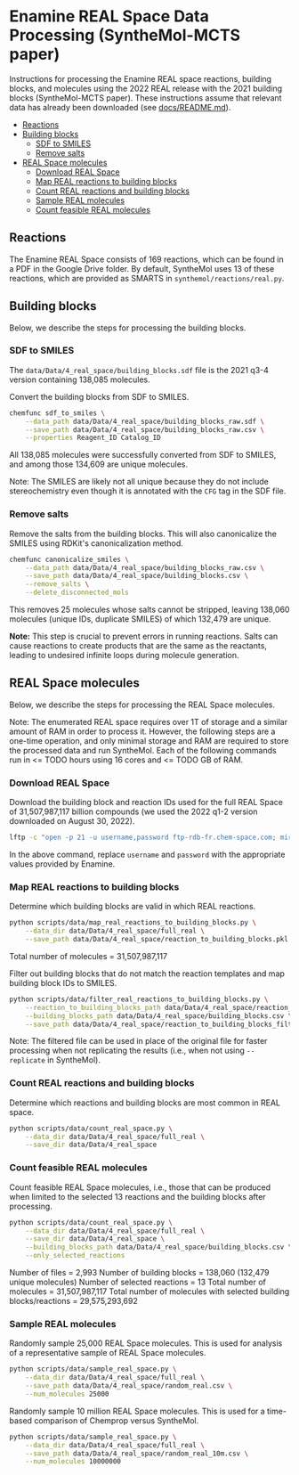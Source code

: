 # Enamine REAL Space Data Processing (SyntheMol-MCTS paper)

Instructions for processing the Enamine REAL space reactions, building blocks, and molecules using the 2022 REAL release
with the 2021 building blocks (SyntheMol-MCTS paper). These instructions assume that relevant data has already been
downloaded (see [docs/README.md](README.md)).

- [Reactions](#reactions)
- [Building blocks](#building-blocks)
    * [SDF to SMILES](#sdf-to-smiles)
    * [Remove salts](#remove-salts)
- [REAL Space molecules](#real-space-molecules)
    * [Download REAL Space](#download-real-space)
    * [Map REAL reactions to building blocks](#map-real-reactions-to-building-blocks)
    * [Count REAL reactions and building blocks](#count-real-reactions-and-building-blocks)
    * [Sample REAL molecules](#sample-real-molecules)
    * [Count feasible REAL molecules](#count-feasible-real-molecules)

## Reactions

The Enamine REAL Space consists of 169 reactions, which can be found in a PDF in the Google Drive folder. By default,
SyntheMol uses 13 of these reactions, which are provided as SMARTS in `synthemol/reactions/real.py`.

## Building blocks

Below, we describe the steps for processing the building blocks.

### SDF to SMILES

The `data/Data/4_real_space/building_blocks.sdf` file is the 2021 q3-4 version containing 138,085 molecules.

Convert the building blocks from SDF to SMILES.

```bash
chemfunc sdf_to_smiles \
    --data_path data/Data/4_real_space/building_blocks_raw.sdf \
    --save_path data/Data/4_real_space/building_blocks_raw.csv \
    --properties Reagent_ID Catalog_ID
```

All 138,085 molecules were successfully converted from SDF to SMILES, and among those 134,609 are unique molecules.

Note: The SMILES are likely not all unique because they do not include stereochemistry even though it is annotated with
the `CFG` tag in the SDF file.

### Remove salts

Remove the salts from the building blocks. This will also canonicalize the SMILES using RDKit's canonicalization method.

```bash
chemfunc canonicalize_smiles \
    --data_path data/Data/4_real_space/building_blocks_raw.csv \
    --save_path data/Data/4_real_space/building_blocks.csv \
    --remove_salts \
    --delete_disconnected_mols
```

This removes 25 molecules whose salts cannot be stripped, leaving 138,060 molecules (unique IDs, duplicate SMILES) of
which 132,479 are unique.

**Note:** This step is crucial to prevent errors in running reactions. Salts can cause reactions to create products that
are the same as the reactants, leading to undesired infinite loops during molecule generation.

## REAL Space molecules

Below, we describe the steps for processing the REAL Space molecules.

Note: The enumerated REAL space requires over 1T of storage and a similar amount of RAM in order to process it. However,
the following steps are a one-time operation, and only minimal storage and RAM are required to store the processed data
and run SyntheMol. Each of the following commands run in <= TODO hours using 16 cores and <= TODO GB of RAM.

### Download REAL Space

Download the building block and reaction IDs used for the full REAL Space of 31,507,987,117 billion compounds (we used
the 2022 q1-2 version downloaded on August 30, 2022).

```bash
lftp -c "open -p 21 -u username,password ftp-rdb-fr.chem-space.com; mirror -c --parallel=16 . data/Data/4_real_space/full_real"
```

In the above command, replace `username` and `password` with the appropriate values provided by Enamine.

### Map REAL reactions to building blocks

Determine which building blocks are valid in which REAL reactions.

```bash
python scripts/data/map_real_reactions_to_building_blocks.py \
    --data_dir data/Data/4_real_space/full_real \
    --save_path data/Data/4_real_space/reaction_to_building_blocks.pkl
```

Total number of molecules = 31,507,987,117

Filter out building blocks that do not match the reaction templates and map building block IDs to SMILES.

```bash
python scripts/data/filter_real_reactions_to_building_blocks.py \
    --reaction_to_building_blocks_path data/Data/4_real_space/reaction_to_building_blocks.pkl \
    --building_blocks_path data/Data/4_real_space/building_blocks.csv \
    --save_path data/Data/4_real_space/reaction_to_building_blocks_filtered.pkl
```

Note: The filtered file can be used in place of the original file for faster processing when not replicating the
results (i.e., when not using `--replicate` in SyntheMol).

### Count REAL reactions and building blocks

Determine which reactions and building blocks are most common in REAL space.

```bash
python scripts/data/count_real_space.py \
    --data_dir data/Data/4_real_space/full_real \
    --save_dir data/Data/4_real_space
```

### Count feasible REAL molecules

Count feasible REAL Space molecules, i.e., those that can be produced when limited to the selected 13 reactions and the
building blocks after processing.

```bash
python scripts/data/count_real_space.py \
    --data_dir data/Data/4_real_space/full_real \
    --save_dir data/Data/4_real_space \
    --building_blocks_path data/Data/4_real_space/building_blocks.csv \
    --only_selected_reactions
```

Number of files = 2,993
Number of building blocks = 138,060 (132,479 unique molecules)
Number of selected reactions = 13
Total number of molecules = 31,507,987,117
Total number of molecules with selected building blocks/reactions = 29,575,293,692

### Sample REAL molecules

Randomly sample 25,000 REAL Space molecules. This is used for analysis of a representative sample of REAL Space
molecules.

```bash
python scripts/data/sample_real_space.py \
    --data_dir data/Data/4_real_space/full_real \
    --save_path data/Data/4_real_space/random_real.csv \
    --num_molecules 25000
```

Randomly sample 10 million REAL Space molecules. This is used for a time-based comparison of Chemprop versus SyntheMol.

```bash
python scripts/data/sample_real_space.py \
    --data_dir data/Data/4_real_space/full_real \
    --save_path data/Data/4_real_space/random_real_10m.csv \
    --num_molecules 10000000
```
